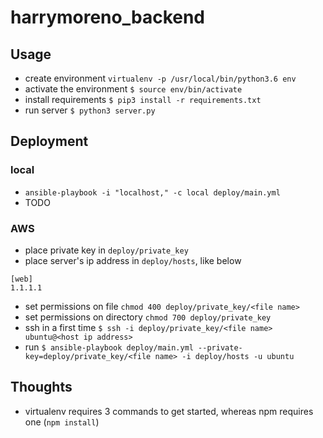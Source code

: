# harrymoreno_backend

## Usage
- create environment `virtualenv -p /usr/local/bin/python3.6 env`
- activate the environment `$ source env/bin/activate `
- install requirements `$ pip3 install -r requirements.txt`
- run server `$ python3 server.py`

## Deployment

### local
- `ansible-playbook -i "localhost," -c local deploy/main.yml`
- TODO

### AWS
- place private key in `deploy/private_key`
- place server's ip address in `deploy/hosts`, like below
```
[web]
1.1.1.1
```
- set permissions on file `chmod 400 deploy/private_key/<file name>`
- set permissions on directory `chmod 700 deploy/private_key`
- ssh in a first time `$ ssh -i deploy/private_key/<file name> ubuntu@<host ip address>`
- run `$ ansible-playbook deploy/main.yml --private-key=deploy/private_key/<file name> -i deploy/hosts -u ubuntu`

## Thoughts
- virtualenv requires 3 commands to get started, whereas npm requires one (`npm install`)
